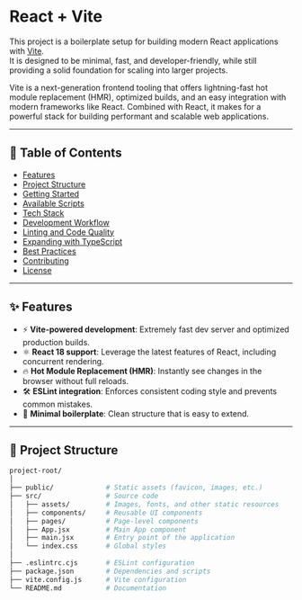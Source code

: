 # React + Vite

This project is a boilerplate setup for building modern React applications with [Vite](https://vitejs.dev/).  
It is designed to be minimal, fast, and developer-friendly, while still providing a solid foundation for scaling into larger projects.

Vite is a next-generation frontend tooling that offers lightning-fast hot module replacement (HMR), optimized builds, and an easy integration with modern frameworks like React. Combined with React, it makes for a powerful stack for building performant and scalable web applications.

---

## 📑 Table of Contents

- [Features](#features)  
- [Project Structure](#project-structure)  
- [Getting Started](#getting-started)  
- [Available Scripts](#available-scripts)  
- [Tech Stack](#tech-stack)  
- [Development Workflow](#development-workflow)  
- [Linting and Code Quality](#linting-and-code-quality)  
- [Expanding with TypeScript](#expanding-with-typescript)  
- [Best Practices](#best-practices)  
- [Contributing](#contributing)  
- [License](#license)  

---

## ✨ Features

- ⚡ **Vite-powered development**: Extremely fast dev server and optimized production builds.  
- ⚛️ **React 18 support**: Leverage the latest features of React, including concurrent rendering.  
- 🔥 **Hot Module Replacement (HMR)**: Instantly see changes in the browser without full reloads.  
- 🛠️ **ESLint integration**: Enforces consistent coding style and prevents common mistakes.  
- 🧩 **Minimal boilerplate**: Clean structure that is easy to extend.  

---

## 📂 Project Structure

```bash
project-root/
│
├── public/             # Static assets (favicon, images, etc.)
├── src/                # Source code
│   ├── assets/         # Images, fonts, and other static resources
│   ├── components/     # Reusable UI components
│   ├── pages/          # Page-level components
│   ├── App.jsx         # Main App component
│   ├── main.jsx        # Entry point of the application
│   └── index.css       # Global styles
│
├── .eslintrc.cjs       # ESLint configuration
├── package.json        # Dependencies and scripts
├── vite.config.js      # Vite configuration
└── README.md           # Documentation
